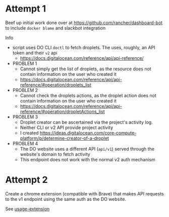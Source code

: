 
# Attempt 1
Beef up initial work done over at https://github.com/rancher/dashboard-bot to include `docker blame` and slackbot integration

Info
- script uses DO CLI `doctl` to fetch droplets. The uses, roughly, an API token and their `v2` api
  - https://docs.digitalocean.com/reference/api/api-reference/
- PROBLEM 1
  - Cannot simply get the list of droplets, as the resource does not contain information on the user who created it
  - https://docs.digitalocean.com/reference/api/api-reference/#operation/droplets_list
- PROBLEM 2
  - Cannot check the droplets actions, as the droplet action does not contain information on the user who created it
  - https://docs.digitalocean.com/reference/api/api-reference/#operation/dropletActions_list
- PROBLEM 3
  - Droplet creator can be ascertained via the project's activity log. 
  - Neither CLI or v2 API provide project activity 
  - I created https://ideas.digitalocean.com/core-compute-platform/p/determine-creator-of-a-droplet
- PROBLEM 4
  - The DO website uses a different API (`api/v1`) served through the website's domain to fetch activity
  - This endpoint does not work with the normal v2 auth mechanism

# Attempt 2
Create a chrome extension (compatible with Brave) that makes API requests to the v1 endpoint using the same auth as the DO website.

See [usage-extension](usage-extension/hackweek21.md)
